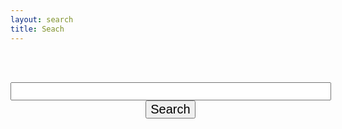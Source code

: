 ```yaml
---
layout: search
title: Seach
---
```


<br/>&nbsp;
<form action="get" id="site_search">
<center>
  <input style="font-size:20px;" type="text" id="search_box" size="40">
  &nbsp;
  <input style="font-size:20px;" type="submit" value="Search">
</center>
</form>
<br/>&nbsp;
<br/>&nbsp;

<ul id="search_results"></ul>

<script src="{{site.baseurl}}/assets/js/lunr.js"></script>
<script src="{{site.baseurl}}/assets/js/jquery.min.js"></script>
<script src="{{site.baseurl}}/assets/js/search.js"></script>
